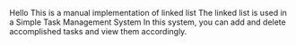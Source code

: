 Hello
This is a manual implementation of linked list
The linked list is used in a Simple Task Management System
In this system, you can add and delete accomplished tasks and view them accordingly.
